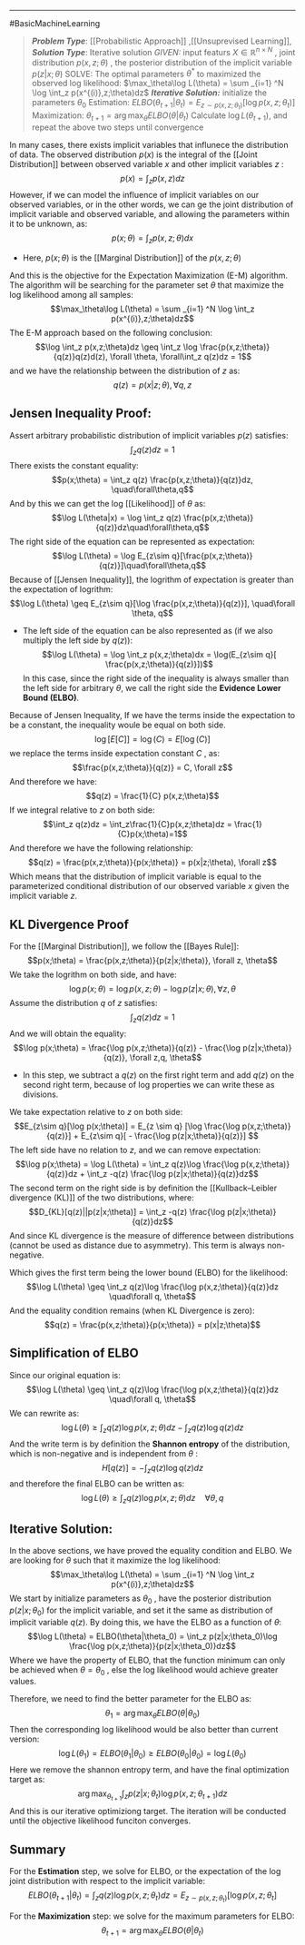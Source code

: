 ----
#BasicMachineLearning 
> ***Problem Type***: [[Probabilistic Approach]] ,[[Unsuprevised Learning]], 
> ***Solution Type***: Iterative solution
> *GIVEN:* input featurs $X \in \mathbb{R}^{n \times N}$ , joint distribution $p(x,z;\theta)$ , the posterior distribution of the implicit variable $p(z|x;\theta)$
> SOLVE: The optimal parameters $\theta^*$  to maximized the observed log likelihood:
> $\max_\theta\log L(\theta) = \sum _{i=1} ^N \log \int_z p(x^{(i)},z;\theta)dz$
> ***Iterative Solution:*** 
> initialize the parameters $\theta_0$ 
> Estimation: $ELBO(\theta_{t+1}|\theta_t) = E_{z\sim p(x,z;\theta_t)}[\log p(x,z;\theta_t)]$ 
> Maximization: $\theta_{t+1}= \arg \max_{\theta} ELBO(\theta|\theta_t)$
> Calculate $\log L(\theta_{t+1})$, and repeat the above two steps until convergence 

In many cases, there exists implicit variables that influnece the distribution of data. The observed distribution $p(x)$ is the integral of the [[Joint Distribution]] between observed variable $x$ and other implicit variables $z$ :
$$p(x) = \int_z p(x,z)dz$$
However, if we can model the influence of implicit variables on our observed variables, or in the other words, we can ge the joint distribution of implicit variable and observed variable, and allowing the parameters within it to be unknown, as:
$$p(x;\theta) = \int_z p(x,z;\theta)dx$$
- Here, $p(x;\theta)$ is the [[Marginal Distribution]] of the $p(x,z;\theta)$

And this is the objective for the Expectation Maximization (E-M) algorithm. The algorithm will be searching for the parameter set $\theta$ that maximize the log likelihood among all samples:
$$\max_\theta\log L(\theta) = \sum _{i=1} ^N \log \int_z p(x^{(i)},z;\theta)dz$$
The E-M approach based on the following conclusion:
$$\log \int_z p(x,z;\theta)dz \geq \int_z \log \frac{p(x,z;\theta)}{q(z)}q(z)d(z), \forall \theta, \forall\int_z q(z)dz = 1$$
and we have the relationship between the distribution of $z$ as:
$$q(z)= p(x|z;\theta), \forall q, z$$

## Jensen Inequality Proof:

Assert arbitrary probabilistic distribution of implicit variables $p(z)$ satisfies:
$$\int_z q(z) dz= 1$$
There exists the constant equality:
$$p(x;\theta) = \int_z q(z) \frac{p(x,z;\theta)}{q(z)}dz, \quad\forall\theta,q$$
And by this we can get the log [[Likelihood]] of $\theta$ as:
$$\log L(\theta|x) = \log \int_z q(z) \frac{p(x,z;\theta)}{q(z)}dz\quad\forall\theta,q$$
The right side of the equation can be represented as expectation:
$$\log L(\theta) = \log E_{z\sim q}[\frac{p(x,z;\theta)}{q(z)}]\quad\forall\theta,q$$
Because of [[Jensen Inequality]], the logrithm of expectation is greater than the expectation of logrithm:
$$\log L(\theta) \geq E_{z\sim q}[\log \frac{p(x,z;\theta)}{q(z)}], \quad\forall \theta, q$$
- The left side of the equation can be also represented as (if we also multiply the left side by $q(z)$):
$$\log L(\theta) = \log \int_z p(x,z;\theta)dx = \log(E_{z\sim q}[ \frac{p(x,z;\theta)}{q(z)}])$$
In this case, since the right side of the inequality is always smaller than the left side for arbitrary $\theta$, we call the right side the **Evidence Lower Bound (ELBO)**.

Because of Jensen Inequality, If we have the terms inside the expectation to be a constant, the inequality woule be equal on both side. 
$$\log[E[C]] = \log(C) = E[\log(C)]$$
we replace the terms inside expectation constant $C$ , as:
$$\frac{p(x,z;\theta)}{q(z)} = C, \forall z$$
And therefore we have:
$$q(z) = \frac{1}{C} p(x,z;\theta)$$
If we integral relative to $z$ on both side:
$$\int_z q(z)dz = \int_z\frac{1}{C}p(x,z;\theta)dz = \frac{1}{C}p(x;\theta)=1$$
And therefore we have the following relationship:
$$q(z) = \frac{p(x,z;\theta)}{p(x;\theta)} = p(x|z;\theta), \forall z$$
Which means that the distribution of implicit variable is equal to the parameterized conditional distribution  of our observed variable $x$ given the implicit variable $z$.

## KL Divergence Proof

For the [[Marginal Distribution]], we follow the [[Bayes Rule]]:
$$p(x;\theta) = \frac{p(x,z;\theta)}{p(z|x;\theta)}, \forall z, \theta$$
We take the logrithm on both side, and have:
$$\log p(x;\theta) = \log p(x,z;\theta) - \log p(z|x;\theta), \forall z, \theta$$
Assume the distribution $q$ of $z$ satisfies:
$$\int_z q(z)dz = 1$$
And we will obtain the equality:
$$\log p(x;\theta) = \frac{\log p(x,z;\theta)}{q(z)} - \frac{\log p(z|x;\theta)}{q(z)}, \forall z,q, \theta$$
- In this step, we subtract a $q(z)$ on the first right term and add $q(z)$ on the second right term, because of log properties we can write these as divisions.

We take expectation relative to $z$ on both side:
$$E_{z\sim q}[\log p(x;\theta)] = E_{z \sim q} [\log \frac{\log p(x,z;\theta)}{q(z)}] + E_{z\sim q}[ - \frac{\log p(z|x;\theta)}{q(z)}] $$
The left side have no relation to $z$, and we can remove expectation:
$$\log p(x;\theta) = \log L(\theta) = \int_z q(z)\log \frac{\log p(x,z;\theta)}{q(z)}dz + \int_z -q(z)  \frac{\log p(z|x;\theta)}{q(z)}dz$$
The second term on the right side is by definition the [[Kullback–Leibler divergence (KL)]] of the two distributions, where:
$$D_{KL}[q(z)||p(z|x;\theta)] = \int_z -q(z)  \frac{\log p(z|x;\theta)}{q(z)}dz$$
And since KL divergence is the measure of difference between distributions (cannot be used as distance due to asymmetry).  This term is always non-negative.

Which gives the first term being the lower bound (ELBO) for the likelihood:
$$\log L(\theta) \geq \int_z q(z)\log \frac{\log p(x,z;\theta)}{q(z)}dz \quad\forall q, \theta$$
And the equality condition remains (when KL Divergence is zero):
$$q(z) = \frac{p(x,z;\theta)}{p(x;\theta)} = p(x|z;\theta)$$
## Simplification of ELBO

Since our original equation is:
$$\log L(\theta) \geq \int_z q(z)\log \frac{\log p(x,z;\theta)}{q(z)}dz \quad\forall q, \theta$$
We can rewrite as:
$$\log L(\theta) \geq \int_z q(z)\log p(x,z;\theta)dz - \int_zq(z)\log q(z)dz$$
And the write term is by definition the **Shannon entropy** of the distribution, which is non-negative and is independent from $\theta$ :
$$H[q(z)] =- \int_zq(z)\log q(z)dz $$
and therefore the final ELBO can be written as:
$$\log L(\theta) \geq \int_z q(z)\log p(x,z;\theta)dz\quad\forall\theta, q$$
## Iterative Solution:

In the above sections, we have proved the equality condition and ELBO. 
We are looking for $\theta$ such that it maximize the log likelihood:
$$\max_\theta\log L(\theta) = \sum _{i=1} ^N \log \int_z p(x^{(i)},z;\theta)dz$$
We start by initialize parameters as $\theta_0$ , have the posterior distribution $p(z|x;\theta_0)$ for the implicit variable, and set it the same as distribution of implicit variable $q(z)$. By doing this, we have the ELBO as a function of $\theta$:
$$\log L(\theta) = ELBO(\theta|\theta_0) = \int_z p(z|x;\theta_0)\log \frac{\log p(x,z;\theta)}{p(z|x;\theta_0)}dz$$
Where we have the property of ELBO, that the function minimum can only be achieved when $\theta = \theta_0$ , else the log likelihood would achieve greater values. 

Therefore, we need to find the better parameter for the ELBO as:
$$\theta_1 = \arg \max_\theta ELBO(\theta|\theta_0)$$
Then the corresponding log likelihood would be also better than current version:
$$\log L(\theta_1) = ELBO(\theta_1|\theta_0) \geq ELBO(\theta_0|\theta_0) = \log L(\theta_0)$$
Here we remove the shannon entropy term, and have the final optimization target as:
$$\arg \max_{\theta_{t+1}} \int_z p(z|x;\theta_t)\log p(x,z;\theta_{t+1})dz$$
And this is our iterative optimiziong target. The iteration will be conducted until the objective likelihood funciton converges. 

## Summary

For the **Estimation** step, we solve for ELBO, or the expectation of the log joint distribution with respect to the implicit variable:
$$ELBO(\theta_{t+1}|\theta_t) =  \int_z q(z)\log p(x,z;\theta_t)dz = E_{z\sim p(x,z;\theta_t)}[\log p(x,z;\theta_t]$$

For the **Maximization** step: we solve for the maximum parameters for ELBO:
$$\theta_{t+1}= \arg \max_{\theta} ELBO(\theta|\theta_t)$$

